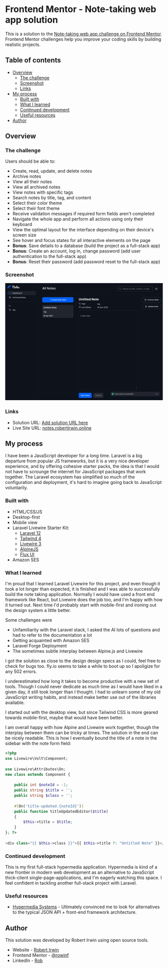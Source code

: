 # Frontend Mentor - Note-taking web app solution

This is a solution to the [Note-taking web app challenge on Frontend Mentor](https://www.frontendmentor.io/challenges/note-taking-web-app-773r7bUfOG). Frontend Mentor challenges help you improve your coding skills by building realistic projects.

## Table of contents

- [Overview](#overview)
  - [The challenge](#the-challenge)
  - [Screenshot](#screenshot)
  - [Links](#links)
- [My process](#my-process)
  - [Built with](#built-with)
  - [What I learned](#what-i-learned)
  - [Continued development](#continued-development)
  - [Useful resources](#useful-resources)
- [Author](#author)

## Overview

### The challenge

Users should be able to:

- Create, read, update, and delete notes
- Archive notes
- View all their notes
- View all archived notes
- View notes with specific tags
- Search notes by title, tag, and content
- Select their color theme
- Select their font theme
- Receive validation messages if required form fields aren't completed
- Navigate the whole app and perform all actions using only their keyboard
- View the optimal layout for the interface depending on their device's screen size
- See hover and focus states for all interactive elements on the page
- **Bonus**: Save details to a database (build the project as a full-stack app)
- **Bonus**: Create an account, log in, change password (add user authentication to the full-stack app)
- **Bonus**: Reset their password (add password reset to the full-stack app)

### Screenshot

![screenshot of my notes solution](./screenshot.png)

### Links

- Solution URL: [Add solution URL here](https://your-solution-url.com)
- Live Site URL: [notes.robertirwin.online](https://notes.robertirwin.online/)

## My process

I have been a JavaScript developer for a long time. Laravel is a big departure from popular JS frameworks, but it is a very nice developer experience, and by offering cohesive starter packs, the idea is that I would not have to scrounge the internet for JavaScript packages that work together. The Laravel ecosystem has simplified so much of the configuration and deployment, it's hard to imagine going back to JavaScript voluntarily.

### Built with

- HTML/CSS/JS
- Desktop-first
- Mobile view
- Laravel Livewire Starter Kit:
    - [Laravel 12](https://laravel.com/)
    - [Tailwind 4](https://tailwindcss.com/)
    - [Livewire 3](https://livewire.laravel.com/)
    - [AlpineJS ](https://alpinejs.dev/)
    - [Flux UI](https://fluxui.dev/)
- Amazon SES

### What I learned

I'm proud that I learned Laravel Livewire for this project, and even though it took a lot longer than expected, it is finished and I was able to successfully build the note taking application. Normally I would have used a front end framework like React, but Livewire does the job too, and I'm happy with how it turned out. Next time I'd probably start with mobile-first and ironing out the design system a little better.

Some challenges were
- Unfamiliarity with the Laravel stack, I asked the AI lots of questions and had to refer to the documentation a lot
- Getting acquainted with Amazon SES
- Laravel Forge Deployment
- The sometimes subtle interplay between Alpine.js and Livewire

I got the solution as close to the design design specs as I could, feel free to check for bugs too. fly.io seems to take a while to boot up so I apoligize for any 502 errors.

I underestimated how long it takes to become productive with a new set of tools. Though I could never dedicate as much time as I would have liked in a given day, it still took longer than I thought. I had to unlearn some of my old JavaScript writing habits, and instead make better use out of the libraries available.

I started out with the desktop view, but since Tailwind CSS is more geared towards mobile-first, maybe that would have been better.

I am overall happy with how Alpine and Livewire work together, though the interplay between them can be tricky at times. The solution in the end can be nicely readable. This is how I eventually bound the title of a note in the sidebar with the note form field:

```php
<?php
use Livewire\Volt\Component;

use Livewire\Attributes\On;
new class extends Component {

    public int $noteId = -1;
    public string $title = '';
    public string $class = '';

    #[On('title-updated.{noteId}')]
    public function titleUpdatedEditor($title)
    {
        $this->title = $title;
    }
}; ?>

<div class="{{ $this->class }}">{{ $this->title ?: "Untitled Note" }}</div>
```

### Continued development

This is my first full-stack hypermedia application. Hypermedia is kind of a new frontier in modern web development as an alternative to JavaScript thick-client single-page-applications, and I'm eagerly watching this space. I feel confident in tackling another full-stack project with Laravel.

### Useful resources

- [Hypermedia Systems](https://hypermedia.systems/) - Ultimately convinced me to look for alternatives to the typical JSON API + front-end framework architecture.

## Author
This solution was developed by Robert Irwin using open source tools.

- Website - [Robert Irwin](https://rowinf.github.io)
- Frontend Mentor - [@rowinf](https://www.frontendmentor.io/profile/rowinf)
- LinkedIn - [Rob](https://www.linkedin.com/in/robert-irwin-23019730/)

